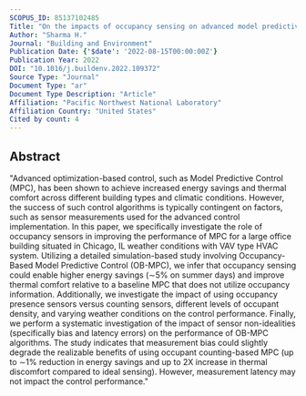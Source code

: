 ```yaml
---
SCOPUS_ID: 85137102485
Title: "On the impacts of occupancy sensing on advanced model predictive controls in commercial buildings"
Author: "Sharma H."
Journal: "Building and Environment"
Publication Date: {'$date': '2022-08-15T00:00:00Z'}
Publication Year: 2022
DOI: "10.1016/j.buildenv.2022.109372"
Source Type: "Journal"
Document Type: "ar"
Document Type Description: "Article"
Affiliation: "Pacific Northwest National Laboratory"
Affiliation Country: "United States"
Cited by count: 4
---
```


## Abstract
"Advanced optimization-based control, such as Model Predictive Control (MPC), has been shown to achieve increased energy savings and thermal comfort across different building types and climatic conditions. However, the success of such control algorithms is typically contingent on factors, such as sensor measurements used for the advanced control implementation. In this paper, we specifically investigate the role of occupancy sensors in improving the performance of MPC for a large office building situated in Chicago, IL weather conditions with VAV type HVAC system. Utilizing a detailed simulation-based study involving Occupancy-Based Model Predictive Control (OB-MPC), we infer that occupancy sensing could enable higher energy savings (∼5% on summer days) and improve thermal comfort relative to a baseline MPC that does not utilize occupancy information. Additionally, we investigate the impact of using occupancy presence sensors versus counting sensors, different levels of occupant density, and varying weather conditions on the control performance. Finally, we perform a systematic investigation of the impact of sensor non-idealities (specifically bias and latency errors) on the performance of OB-MPC algorithms. The study indicates that measurement bias could slightly degrade the realizable benefits of using occupant counting-based MPC (up to ∼1% reduction in energy savings and up to 2X increase in thermal discomfort compared to ideal sensing). However, measurement latency may not impact the control performance."
